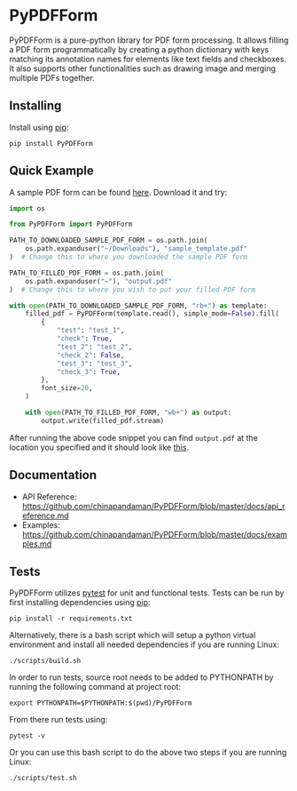 # PyPDFForm

PyPDFForm is a pure-python library for PDF form processing. 
It allows filling a PDF form programmatically by creating 
a python dictionary with keys matching its annotation names 
for elements like text fields and checkboxes. It also supports other functionalities such as 
drawing image and merging multiple PDFs together.

## Installing

Install using [pip](https://pip.pypa.io/en/stable/quickstart/):

```shell script
pip install PyPDFForm
```

## Quick Example

A sample PDF form can be found [here](https://github.com/chinapandaman/PyPDFForm/blob/master/pdf_samples/sample_template.pdf). Download it and try:

```python
import os

from PyPDFForm import PyPDFForm

PATH_TO_DOWNLOADED_SAMPLE_PDF_FORM = os.path.join(
    os.path.expanduser("~/Downloads"), "sample_template.pdf"
)  # Change this to where you downloaded the sample PDF form

PATH_TO_FILLED_PDF_FORM = os.path.join(
    os.path.expanduser("~"), "output.pdf"
)  # Change this to where you wish to put your filled PDF form

with open(PATH_TO_DOWNLOADED_SAMPLE_PDF_FORM, "rb+") as template:
    filled_pdf = PyPDFForm(template.read(), simple_mode=False).fill(
        {
            "test": "test_1",
            "check": True,
            "test_2": "test_2",
            "check_2": False,
            "test_3": "test_3",
            "check_3": True,
        },
        font_size=20,
    )

    with open(PATH_TO_FILLED_PDF_FORM, "wb+") as output:
        output.write(filled_pdf.stream)
```

After running the above code snippet you can find `output.pdf` at the location you specified 
and it should look like [this](https://github.com/chinapandaman/PyPDFForm/blob/master/pdf_samples/sample_filled_font_20.pdf).

## Documentation

* API Reference: https://github.com/chinapandaman/PyPDFForm/blob/master/docs/api_reference.md
* Examples: https://github.com/chinapandaman/PyPDFForm/blob/master/docs/examples.md

## Tests

PyPDFForm utilizes [pytest](https://docs.pytest.org/en/stable/) for unit and 
functional tests. Tests can be run by first installing dependencies using 
[pip](https://pip.pypa.io/en/stable/quickstart/):

```shell script
pip install -r requirements.txt
```

Alternatively, there is a bash script which will setup a python virtual environment 
and install all needed dependencies if you are running Linux:

```shell script
./scripts/build.sh
```

In order to run tests, source root needs to be added to PYTHONPATH by running 
the following command at project root:

```shell script
export PYTHONPATH=$PYTHONPATH:$(pwd)/PyPDFForm
```

From there run tests using:

```shell script
pytest -v
```

Or you can use this bash script to do the above two steps if you are running Linux:

```shell script
./scripts/test.sh
```
